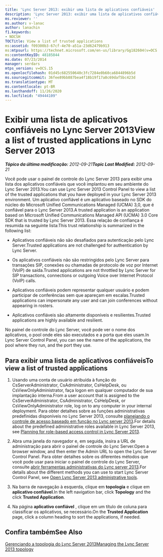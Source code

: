 ```yaml
---
title: 'Lync Server 2013: exibir uma lista de aplicativos confiáveis'
description: 'Lync Server 2013: exibir uma lista de aplicativos confiáveis.'
ms.reviewer: ''
ms.author: v-lanac
author: lanachin
f1.keywords:
- NOCSH
TOCTitle: View a list of trusted applications
ms:assetid: f09300b3-67cf-4e70-a51a-23d62479b913
ms:mtpsurl: https://technet.microsoft.com/en-us/library/Gg182604(v=OCS.15)
ms:contentKeyID: 48185844
ms.date: 07/23/2014
manager: serdars
mtps_version: v=OCS.15
ms.openlocfilehash: 01d45c682550640c3fc7284e0b60ca6844896b5d
ms.sourcegitcommit: 36fee89bb887bea4f18b19f17a8c69daf5bc423d
ms.translationtype: MT
ms.contentlocale: pt-BR
ms.lasthandoff: 11/26/2020
ms.locfileid: "49444109"
---
```

# <a name="view-a-list-of-trusted-applications-in-lync-server-2013"></a><span data-ttu-id="58830-103">Exibir uma lista de aplicativos confiáveis no Lync Server 2013</span><span class="sxs-lookup"><span data-stu-id="58830-103">View a list of trusted applications in Lync Server 2013</span></span>

<div data-xmlns="http://www.w3.org/1999/xhtml">

<div class="topic" data-xmlns="http://www.w3.org/1999/xhtml" data-msxsl="urn:schemas-microsoft-com:xslt" data-cs="https://msdn.microsoft.com/">

<div data-asp="https://msdn2.microsoft.com/asp">



</div>

<div id="mainSection">

<div id="mainBody"><span data-ttu-id="58830-104">

<span> </span></span><span class="sxs-lookup"><span data-stu-id="58830-104">

<span> </span></span></span>

<span data-ttu-id="58830-105">_**Tópico da última modificação:** 2012-09-21_</span><span class="sxs-lookup"><span data-stu-id="58830-105">_**Topic Last Modified:** 2012-09-21_</span></span>

<span data-ttu-id="58830-106">Você pode usar o painel de controle do Lync Server 2013 para exibir uma lista dos aplicativos confiáveis que você implantou em seu ambiente do Lync Server 2013.</span><span class="sxs-lookup"><span data-stu-id="58830-106">You can use Lync Server 2013 Control Panel to view a list of the trusted applications that you have deployed in your Lync Server 2013 environment.</span></span> <span data-ttu-id="58830-107">Um aplicativo confiável é um aplicativo baseado no SDK do núcleo do Microsoft Unified Communications Managed (UCMA) 3,0, que é confiável para o Lync Server 2013.</span><span class="sxs-lookup"><span data-stu-id="58830-107">A trusted application is an application based on Microsoft Unified Communications Managed API (UCMA) 3.0 Core SDK that is trusted by Lync Server 2013.</span></span> <span data-ttu-id="58830-108">Essa relação de confiança é resumida na seguinte lista:</span><span class="sxs-lookup"><span data-stu-id="58830-108">This trust relationship is summarized in the following list:</span></span>

  - <span data-ttu-id="58830-109">Aplicativos confiáveis não são desafiados para autenticação pelo Lync Server.</span><span class="sxs-lookup"><span data-stu-id="58830-109">Trusted applications are not challenged for authentication by Lync Server.</span></span>

  - <span data-ttu-id="58830-110">Os aplicativos confiáveis não são restringidos pelo Lync Server para transações SIP, conexões ou chamadas de protocolo de voz por Internet (VoIP) de saída.</span><span class="sxs-lookup"><span data-stu-id="58830-110">Trusted applications are not throttled by Lync Server for SIP transactions, connections or outgoing Voice over Internet Protocol (VoIP) calls.</span></span>

  - <span data-ttu-id="58830-111">Aplicativos confiáveis podem representar qualquer usuário e podem participar de conferências sem que apareçam em escalas.</span><span class="sxs-lookup"><span data-stu-id="58830-111">Trusted applications can impersonate any user and can join conferences without appearing in rosters.</span></span>

  - <span data-ttu-id="58830-112">Aplicativos confiáveis são altamente disponíveis e resilientes.</span><span class="sxs-lookup"><span data-stu-id="58830-112">Trusted applications are highly available and resilient.</span></span>

<span data-ttu-id="58830-113">No painel de controle do Lync Server, você pode ver o nome dos aplicativos, o pool onde eles são executados e a porta que eles usam.</span><span class="sxs-lookup"><span data-stu-id="58830-113">In Lync Server Control Panel, you can see the name of the applications, the pool where they run, and the port they use.</span></span>

<div>

## <a name="to-view-a-list-of-trusted-applications"></a><span data-ttu-id="58830-114">Para exibir uma lista de aplicativos confiáveis</span><span class="sxs-lookup"><span data-stu-id="58830-114">To view a list of trusted applications</span></span>

1.  <span data-ttu-id="58830-115">Usando uma conta de usuário atribuída à função do CsServerAdministrator, CsAdministrator, CsHelpDesk, ou CsViewOnlyAdministrator, faça logon em qualquer computador de sua implantação interna.</span><span class="sxs-lookup"><span data-stu-id="58830-115">From a user account that is assigned to the CsServerAdministrator, CsAdministrator, CsHelpDesk, or CsViewOnlyAdministrator role, log on to any computer in your internal deployment.</span></span> <span data-ttu-id="58830-116">Para obter detalhes sobre as funções administrativas predefinidas disponíveis no Lync Server 2013, consulte [planejando o controle de acesso baseado em função no Lync server 2013](lync-server-2013-planning-for-role-based-access-control.md).</span><span class="sxs-lookup"><span data-stu-id="58830-116">For details about the predefined administrative roles available in Lync Server 2013, see [Planning for role-based access control in Lync Server 2013](lync-server-2013-planning-for-role-based-access-control.md).</span></span>

2.  <span data-ttu-id="58830-117">Abra uma janela do navegador e, em seguida, insira a URL de administração para abrir o painel de controle do Lync Server.</span><span class="sxs-lookup"><span data-stu-id="58830-117">Open a browser window, and then enter the Admin URL to open the Lync Server Control Panel.</span></span> <span data-ttu-id="58830-118">Para obter detalhes sobre os diferentes métodos que você pode usar para iniciar o painel de controle do Lync Server, consulte [abrir ferramentas administrativas do Lync server 2013](lync-server-2013-open-lync-server-administrative-tools.md).</span><span class="sxs-lookup"><span data-stu-id="58830-118">For details about the different methods you can use to start Lync Server Control Panel, see [Open Lync Server 2013 administrative tools](lync-server-2013-open-lync-server-administrative-tools.md).</span></span>

3.  <span data-ttu-id="58830-119">Na barra de navegação à esquerda, clique em **topologia** e clique em **aplicativo confiável**.</span><span class="sxs-lookup"><span data-stu-id="58830-119">In the left navigation bar, click **Topology** and the click **Trusted Application**.</span></span>

4.  <span data-ttu-id="58830-120">Na página **aplicativo confiável** , clique em um título de coluna para classificar os aplicativos, se necessário.</span><span class="sxs-lookup"><span data-stu-id="58830-120">On the **Trusted Application** page, click a column heading to sort the applications, if needed.</span></span>

</div>

<div>

## <a name="see-also"></a><span data-ttu-id="58830-121">Confira também</span><span class="sxs-lookup"><span data-stu-id="58830-121">See Also</span></span>


[<span data-ttu-id="58830-122">Gerenciando a topologia do Lync Server 2013</span><span class="sxs-lookup"><span data-stu-id="58830-122">Managing the Lync Server 2013 topology</span></span>](lync-server-2013-managing-the-lync-server-topology.md)  
  

<span data-ttu-id="58830-123"></div>

</div>

<span> </span>

</div>

</div>

</span><span class="sxs-lookup"><span data-stu-id="58830-123"></div>

</div>

<span> </span>

</div>

</div>

</span></span></div>

